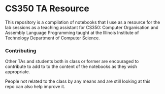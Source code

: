 # CS350 TA Resource 

This repository is a compilation of notebooks that I use as a resource for the lab sessions as a teaching assistant for CS350: Computer Organisation and Assembly Language Programming taught at the Illinois Institute of Technology Department of Computer Science.


### Contributing ###  
Other TAs and students both in class or former are encouraged to contribute to add to to the content of the notebooks as they wish appropriate.

People not related to the class by any means and are still looking at this repo can also help improve it.




